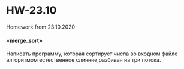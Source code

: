 # HW-23.10
Homework from 23.10.2020
<h4>«merge_sort»</h4>
Написать программу, которая сортирует числа во входном файле алгоритмом естественное слияние,разбивая на три потока.

